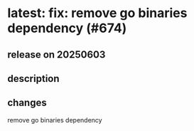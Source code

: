 # latest: fix: remove go binaries dependency (#674)

## release on 20250603

## description

## changes

remove go binaries dependency

